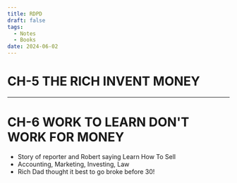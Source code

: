 ```yaml
---
title: RDPD
draft: false
tags:
  - Notes
  - Books
date: 2024-06-02
---
```

# CH-5 THE RICH INVENT MONEY
---
 


# CH-6 WORK TO LEARN DON'T WORK FOR MONEY

- Story of reporter and Robert saying Learn How To Sell
- Accounting, Marketing, Investing, Law
- Rich Dad thought it best to go broke before 30!
